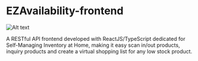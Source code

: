 # EZAvailability-frontend
![Alt text](https://legoray.com/img/EZAvailability-logo.png)

A RESTful API frontend developed with ReactJS/TypeScript dedicated for Self-Managing Inventory at Home, making it easy scan in/out products, inquiry products and create a virtual shopping list for any low stock product.